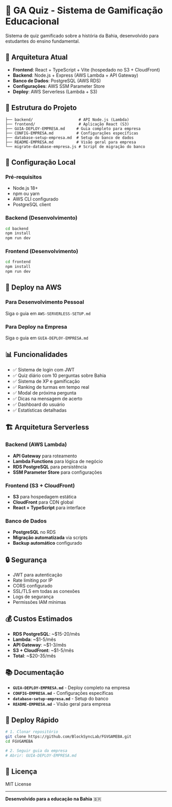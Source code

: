 # 🎯 GA Quiz - Sistema de Gamificação Educacional

Sistema de quiz gamificado sobre a história da Bahia, desenvolvido para estudantes do ensino fundamental.

## 🚀 Arquitetura Atual

- **Frontend**: React + TypeScript + Vite (hospedado no S3 + CloudFront)
- **Backend**: Node.js + Express (AWS Lambda + API Gateway)
- **Banco de Dados**: PostgreSQL (AWS RDS)
- **Configurações**: AWS SSM Parameter Store
- **Deploy**: AWS Serverless (Lambda + S3)

## 📁 Estrutura do Projeto

```
├── backend/                    # API Node.js (Lambda)
├── frontend/                   # Aplicação React (S3)
├── GUIA-DEPLOY-EMPRESA.md     # Guia completo para empresa
├── CONFIG-EMPRESA.md          # Configurações específicas
├── database-setup-empresa.md  # Setup do banco de dados
├── README-EMPRESA.md          # Visão geral para empresa
└── migrate-database-empresa.js # Script de migração do banco
```

## 🔧 Configuração Local

### Pré-requisitos
- Node.js 18+
- npm ou yarn
- AWS CLI configurado
- PostgreSQL client

### Backend (Desenvolvimento)
```bash
cd backend
npm install
npm run dev
```

### Frontend (Desenvolvimento)
```bash
cd frontend
npm install
npm run dev
```

## 🚀 Deploy na AWS

### Para Desenvolvimento Pessoal
Siga o guia em `AWS-SERVERLESS-SETUP.md`

### Para Deploy na Empresa
Siga o guia em `GUIA-DEPLOY-EMPRESA.md`

## 📊 Funcionalidades

- ✅ Sistema de login com JWT
- ✅ Quiz diário com 10 perguntas sobre Bahia
- ✅ Sistema de XP e gamificação
- ✅ Ranking de turmas em tempo real
- ✅ Modal de próxima pergunta
- ✅ Dicas na mensagem de acerto
- ✅ Dashboard do usuário
- ✅ Estatísticas detalhadas

## 🏗️ Arquitetura Serverless

### **Backend (AWS Lambda)**
- **API Gateway** para roteamento
- **Lambda Functions** para lógica de negócio
- **RDS PostgreSQL** para persistência
- **SSM Parameter Store** para configurações

### **Frontend (S3 + CloudFront)**
- **S3** para hospedagem estática
- **CloudFront** para CDN global
- **React + TypeScript** para interface

### **Banco de Dados**
- **PostgreSQL** no RDS
- **Migração automatizada** via scripts
- **Backup automático** configurado

## 🔒 Segurança

- JWT para autenticação
- Rate limiting por IP
- CORS configurado
- SSL/TLS em todas as conexões
- Logs de segurança
- Permissões IAM mínimas

## 💰 Custos Estimados

- **RDS PostgreSQL**: ~$15-20/mês
- **Lambda**: ~$1-5/mês
- **API Gateway**: ~$1-3/mês
- **S3 + CloudFront**: ~$1-5/mês
- **Total**: ~$20-35/mês

## 📚 Documentação

- **`GUIA-DEPLOY-EMPRESA.md`** - Deploy completo na empresa
- **`CONFIG-EMPRESA.md`** - Configurações específicas
- **`database-setup-empresa.md`** - Setup do banco
- **`README-EMPRESA.md`** - Visão geral para empresa

## 🚀 Deploy Rápido

```bash
# 1. Clonar repositório
git clone https://github.com/BlockSyncLab/FGVGAMEBA.git
cd FGVGAMEBA

# 2. Seguir guia da empresa
# Abrir: GUIA-DEPLOY-EMPRESA.md
```

## 📝 Licença

MIT License

---

**Desenvolvido para a educação na Bahia** 🇧🇷 